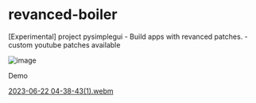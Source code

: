 # revanced-boiler
[Experimental]
project pysimplegui - Build apps with revanced patches.
-custom youtube patches available


![image](https://github.com/Sedrini/revanced-boiler/assets/36553765/431d5cb9-cdab-4ced-8620-85088364e3bf)


Demo

[2023-06-22 04-38-43(1).webm](https://github.com/Sedrini/revanced-boiler/assets/36553765/f194e090-6674-49d9-8713-a7a82aca7aae)

